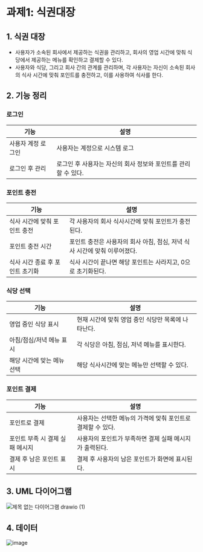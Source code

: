 # 과제1: 식권대장

## 1. 식권 대장
- 사용자가 소속된 회사에서 제공하는 식권을 관리하고, 회사의 영업 시간에 맞춰 식당에서 제공하는 메뉴를 확인하고 결제할 수 있다.
- 사용자와 식당, 그리고 회사 간의 관계를 관리하며, 각 사용자는 자신이 소속된 회사의 식사 시간에 맞춰 포인트를 충전하고, 이를 사용하여 식사를 한다.

## 2. 기능 정리

### **로그인**
| 기능               | 설명                                           |
|--------------------|------------------------------------------------|
| 사용자 계정 로그인 | 사용자는 계정으로 시스템 로그          |
| 로그인 후 관리      | 로그인 후 사용자는 자신의 회사 정보와 포인트를 관리할 수 있다. |

### **포인트 충전**
| 기능                      | 설명                                           |
|---------------------------|------------------------------------------------|
| 식사 시간에 맞춰 포인트 충전 | 각 사용자의 회사 식사시간에 맞춰 포인트가 충전된다. |
| 포인트 충전 시간          | 포인트 충전은 사용자의 회사 아침, 점심, 저녁 식사 시간에 맞춰 이루어졌다. |
| 식사 시간 종료 후 포인트 초기화 | 식사 시간이 끝나면 해당 포인트는 사라지고, 0으로 초기화된다. |

### **식당 선택**
| 기능                              | 설명                                           |
|-----------------------------------|------------------------------------------------|
| 영업 중인 식당 표시                | 현재 시간에 맞춰 영업 중인 식당만 목록에 나타난다. |
| 아침/점심/저녁 메뉴 표시          | 각 식당은 아침, 점심, 저녁 메뉴를 표시한다.     |
| 해당 시간에 맞는 메뉴 선택        | 해당 식사시간에 맞는 메뉴만 선택할 수 있다.         |

### **포인트 결제**
| 기능                            | 설명                                           |
|----------------------------------|------------------------------------------------|
| 포인트로 결제                    | 사용자는 선택한 메뉴의 가격에 맞춰 포인트로 결제할 수 있다. |
| 포인트 부족 시 결제 실패 메시지   | 사용자의 포인트가 부족하면 결제 실패 메시지가 출력된다. |
| 결제 후 남은 포인트 표시         | 결제 후 사용자의 남은 포인트가 화면에 표시된다.  |

## 3. UML 다이어그램
![제목 없는 다이어그램 drawio (1)](https://github.com/user-attachments/assets/96cda0fa-7ea7-4a41-8e80-a66e570766ea)

## 4. 데이터
![image](https://github.com/user-attachments/assets/e552f2e5-6798-4f62-8fc5-9f7c4239d3dd)

